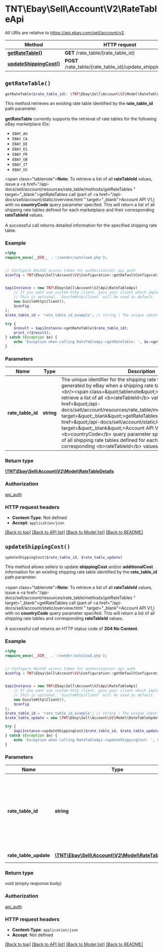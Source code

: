 # TNT\Ebay\Sell\Account\V2\RateTableApi

All URIs are relative to https://api.ebay.com/sell/account/v2.

Method | HTTP request | Description
------------- | ------------- | -------------
[**getRateTable()**](RateTableApi.md#getRateTable) | **GET** /rate_table/{rate_table_id} | 
[**updateShippingCost()**](RateTableApi.md#updateShippingCost) | **POST** /rate_table/{rate_table_id}/update_shipping_cost | 


## `getRateTable()`

```php
getRateTable($rate_table_id): \TNT\Ebay\Sell\Account\V2\Model\RateTableDetails
```



This method retrieves an existing rate table identified by the <b>rate_table_id</b> path parameter.<br><br><b>getRateTable</b> currently supports the retrieval of rate tables for the following eBay marketplace IDs:<ul><li><code>EBAY_AU</code></li><li><code>EBAY_CA</code></li><li><code>EBAY_DE</code></li><li><code>EBAY_ES</code></li><li><code>EBAY_FR</code></li><li><code>EBAY_GB</code></li><li><code>EBAY_IT</code></li><li><code>EBAY_US</code></li></ul><span class=\"tablenote\"><b>Note:</b> To retrieve a list of all <b>rateTableId</b> values, issue a <a href=\"/api-docs/sell/account/resources/rate_table/methods/getRateTables \" target=\"_blank\">getRateTables</a> call (part of <a href=\"/api-docs/sell/account/static/overview.html \" target=\"_blank\">Account API V1</a>,) with no <b>countryCode</b> query parameter specifed. This will return a list of all shipping rate tables defined for each marketplace and their corresponding <b>rateTableId</b> values.</span><br/><br/> A successful call returns detailed information for the specified shipping rate table.

### Example

```php
<?php
require_once(__DIR__ . '/vendor/autoload.php');


// Configure OAuth2 access token for authorization: api_auth
$config = TNT\Ebay\Sell\Account\V2\Configuration::getDefaultConfiguration()->setAccessToken('YOUR_ACCESS_TOKEN');


$apiInstance = new TNT\Ebay\Sell\Account\V2\Api\RateTableApi(
    // If you want use custom http client, pass your client which implements `GuzzleHttp\ClientInterface`.
    // This is optional, `GuzzleHttp\Client` will be used as default.
    new GuzzleHttp\Client(),
    $config
);
$rate_table_id = 'rate_table_id_example'; // string | The unique identifier for the shipping rate table. This identifier is generated by eBay when a shipping rate table is first created.<br/><br/><span class=\"tablenote\"><strong>Note:</strong> To retrieve a list of all <b>rateTableId</b> values, issue a <a href=\"/api-docs/sell/account/resources/rate_table/methods/getRateTables\" target=\"_blank\">getRateTables</a> call (part of <a href=\"/api-docs/sell/account/static/overview.html \" target=\"_blank\">Account API V1</a>,) with no <b>countryCode</b> query parameter specifed. This will return a list of all shipping rate tables defined for each marketplace and their corresponding <b>rateTableId</b> values.</span>

try {
    $result = $apiInstance->getRateTable($rate_table_id);
    print_r($result);
} catch (Exception $e) {
    echo 'Exception when calling RateTableApi->getRateTable: ', $e->getMessage(), PHP_EOL;
}
```

### Parameters

Name | Type | Description  | Notes
------------- | ------------- | ------------- | -------------
 **rate_table_id** | **string**| The unique identifier for the shipping rate table. This identifier is generated by eBay when a shipping rate table is first created.&lt;br/&gt;&lt;br/&gt;&lt;span class&#x3D;\&quot;tablenote\&quot;&gt;&lt;strong&gt;Note:&lt;/strong&gt; To retrieve a list of all &lt;b&gt;rateTableId&lt;/b&gt; values, issue a &lt;a href&#x3D;\&quot;/api-docs/sell/account/resources/rate_table/methods/getRateTables\&quot; target&#x3D;\&quot;_blank\&quot;&gt;getRateTables&lt;/a&gt; call (part of &lt;a href&#x3D;\&quot;/api-docs/sell/account/static/overview.html \&quot; target&#x3D;\&quot;_blank\&quot;&gt;Account API V1&lt;/a&gt;,) with no &lt;b&gt;countryCode&lt;/b&gt; query parameter specifed. This will return a list of all shipping rate tables defined for each marketplace and their corresponding &lt;b&gt;rateTableId&lt;/b&gt; values.&lt;/span&gt; |

### Return type

[**\TNT\Ebay\Sell\Account\V2\Model\RateTableDetails**](../Model/RateTableDetails.md)

### Authorization

[api_auth](../../README.md#api_auth)

### HTTP request headers

- **Content-Type**: Not defined
- **Accept**: `application/json`

[[Back to top]](#) [[Back to API list]](../../README.md#endpoints)
[[Back to Model list]](../../README.md#models)
[[Back to README]](../../README.md)

## `updateShippingCost()`

```php
updateShippingCost($rate_table_id, $rate_table_update)
```



This method allows sellers to update <b>shippingCost</b> and/or <b>additionalCost</b> information for an existing shipping rate table identified by the <b>rate_table_id</b> path parameter.<br/><br/><span class=\"tablenote\"><b>Note:</b> To retrieve a list of all <b>rateTableId</b> values, issue a <a href=\"/api-docs/sell/account/resources/rate_table/methods/getRateTables \" target=\"_blank\">getRateTables</a> call (part of <a href=\"/api-docs/sell/account/static/overview.html \" target=\"_blank\">Account API V1</a>,) with no <b>countryCode</b> query parameter specifed. This will return a list of all shipping rate tables and corresponding <b>rateTableId</b> values.</span><br/><br/>A successful call returns an HTTP status code of <b>204 No Content</b>.

### Example

```php
<?php
require_once(__DIR__ . '/vendor/autoload.php');


// Configure OAuth2 access token for authorization: api_auth
$config = TNT\Ebay\Sell\Account\V2\Configuration::getDefaultConfiguration()->setAccessToken('YOUR_ACCESS_TOKEN');


$apiInstance = new TNT\Ebay\Sell\Account\V2\Api\RateTableApi(
    // If you want use custom http client, pass your client which implements `GuzzleHttp\ClientInterface`.
    // This is optional, `GuzzleHttp\Client` will be used as default.
    new GuzzleHttp\Client(),
    $config
);
$rate_table_id = 'rate_table_id_example'; // string | The unique identifier for the shipping rate table. This identifier is generated by eBay when a shipping rate table is first created.<br/><br/><span class=\"tablenote\"><strong>Note:</strong> To retrieve a list of all <b>rateTableId</b> values, issue a <a href=\"/api-docs/sell/account/resources/rate_table/methods/getRateTables\" target=\"_blank\">getRateTables</a> call (part of <a href=\"/api-docs/sell/account/static/overview.html \" target=\"_blank\">Account API V1</a>,) with no <b>countryCode</b> query parameter specifed. This will return a list of all shipping rate tables defined for each marketplace and their corresponding <b>rateTableId</b> values.
$rate_table_update = new \TNT\Ebay\Sell\Account\V2\Model\RateTableUpdate(); // \TNT\Ebay\Sell\Account\V2\Model\RateTableUpdate | Request to update the shipping costs for the identified shipping rate table.

try {
    $apiInstance->updateShippingCost($rate_table_id, $rate_table_update);
} catch (Exception $e) {
    echo 'Exception when calling RateTableApi->updateShippingCost: ', $e->getMessage(), PHP_EOL;
}
```

### Parameters

Name | Type | Description  | Notes
------------- | ------------- | ------------- | -------------
 **rate_table_id** | **string**| The unique identifier for the shipping rate table. This identifier is generated by eBay when a shipping rate table is first created.&lt;br/&gt;&lt;br/&gt;&lt;span class&#x3D;\&quot;tablenote\&quot;&gt;&lt;strong&gt;Note:&lt;/strong&gt; To retrieve a list of all &lt;b&gt;rateTableId&lt;/b&gt; values, issue a &lt;a href&#x3D;\&quot;/api-docs/sell/account/resources/rate_table/methods/getRateTables\&quot; target&#x3D;\&quot;_blank\&quot;&gt;getRateTables&lt;/a&gt; call (part of &lt;a href&#x3D;\&quot;/api-docs/sell/account/static/overview.html \&quot; target&#x3D;\&quot;_blank\&quot;&gt;Account API V1&lt;/a&gt;,) with no &lt;b&gt;countryCode&lt;/b&gt; query parameter specifed. This will return a list of all shipping rate tables defined for each marketplace and their corresponding &lt;b&gt;rateTableId&lt;/b&gt; values. |
 **rate_table_update** | [**\TNT\Ebay\Sell\Account\V2\Model\RateTableUpdate**](../Model/RateTableUpdate.md)| Request to update the shipping costs for the identified shipping rate table. | [optional]

### Return type

void (empty response body)

### Authorization

[api_auth](../../README.md#api_auth)

### HTTP request headers

- **Content-Type**: `application/json`
- **Accept**: Not defined

[[Back to top]](#) [[Back to API list]](../../README.md#endpoints)
[[Back to Model list]](../../README.md#models)
[[Back to README]](../../README.md)
